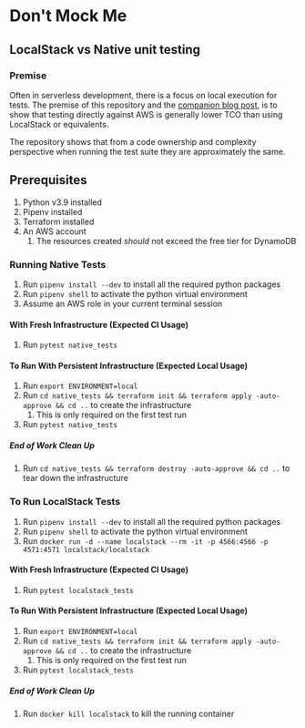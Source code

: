 # Don't Mock Me

## LocalStack vs Native unit testing

### Premise

Often in serverless development, there is a focus on local execution for tests. The premise of this repository and the [companion blog post](), is to show that testing directly against AWS is generally lower TCO than using LocalStack or equivalents.

The repository shows that from a code ownership and complexity perspective when running the test suite they are approximately the same.

## Prerequisites

1. Python v3.9 installed
2. Pipenv installed
3. Terraform installed
4. An AWS account
   1. The resources created _should_ not exceed the free tier for DynamoDB

### Running Native Tests

1. Run `pipenv install --dev` to install all the required python packages
2. Run `pipenv shell` to activate the python virtual environment
3. Assume an AWS role in your current terminal session

#### With Fresh Infrastructure (Expected CI Usage)

1. Run `pytest native_tests`

#### To Run With Persistent Infrastructure (Expected Local Usage)

1. Run `export ENVIRONMENT=local`
2. Run `cd native_tests && terraform init && terraform apply -auto-approve && cd ..` to create the infrastructure
   1. This is only required on the first test run
3. Run `pytest native_tests`

##### End of Work Clean Up

1. Run `cd native_tests && terraform destroy -auto-approve && cd ..` to tear down the infrastructure

### To Run LocalStack Tests

1. Run `pipenv install --dev` to install all the required python packages
2. Run `pipenv shell` to activate the python virtual environment
3. Run `docker run -d --name localstack --rm -it -p 4566:4566 -p 4571:4571 localstack/localstack`

#### With Fresh Infrastructure (Expected CI Usage)

1. Run `pytest localstack_tests`

#### To Run With Persistent Infrastructure (Expected Local Usage)

1. Run `export ENVIRONMENT=local`
2. Run `cd native_tests && terraform init && terraform apply -auto-approve && cd ..` to create the infrastructure
   1. This is only required on the first test run
3. Run `pytest localstack_tests`

##### End of Work Clean Up

1. Run `docker kill localstack` to kill the running container
